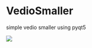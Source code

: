 # VedioSmaller
simple vedio smaller using pyqt5


<img src="https://cdn.discordapp.com/attachments/653291094939009056/858151481668665345/unknown.png">
